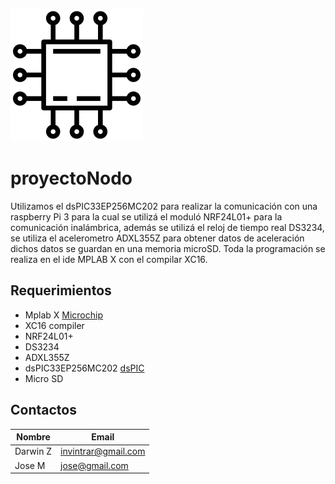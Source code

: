 <!-- Images -->
![Markdown Logo](https://github.com/invintrar/proyectoNodo/blob/master/microcontroller.svg)

# proyectoNodo
Utilizamos el dsPIC33EP256MC202 para realizar la comunicación con una raspberry Pi 3 para la cual se utilizá el moduló NRF24L01+ para la comunicación inalámbrica, 
además se utilizá el reloj de tiempo real DS3234, se utiliza el acelerometro ADXL355Z para obtener datos de aceleración dichos datos se guardan en una memoria microSD.
Toda la programación se realiza en el ide MPLAB X con el compilar XC16.

## Requerimientos
* Mplab X  <!-- Links --> [Microchip](https://www.microchip.com/mplab/mplab-x-ide)
* XC16 compiler
* NRF24L01+
* DS3234
* ADXL355Z
* dsPIC33EP256MC202  <!-- Links --> [dsPIC](https://www.microchip.com/wwwproducts/en/dsPIC33EP256MC202)
* Micro SD

## Contactos
<!-- Tables -->
| Nombre   | Email               |
| -------- | ------------------- |
| Darwin Z | invintrar@gmail.com |
| Jose M   | jose@gmail.com      |

